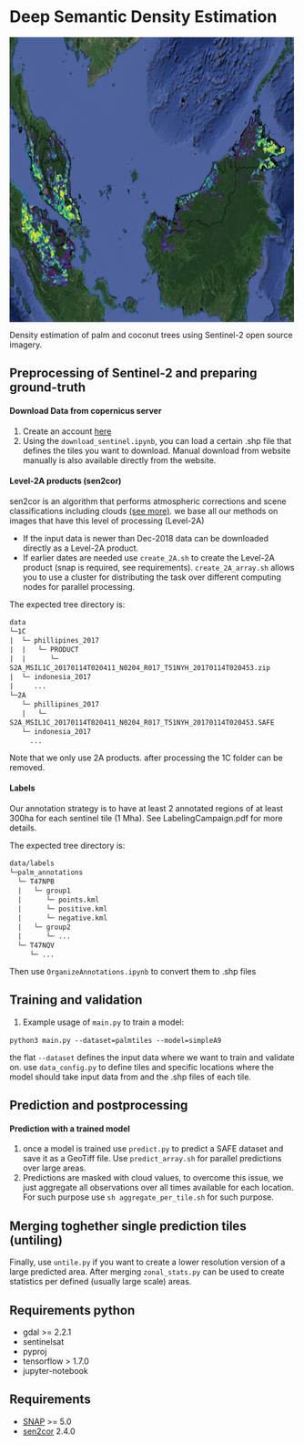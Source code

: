 # Deep Semantic Density Estimation

<img align="center" width="500" height="500" src="palm_map.png">

Density estimation of palm and coconut trees using Sentinel-2 open source imagery.

 
## Preprocessing of Sentinel-2 and preparing ground-truth

#### Download Data from copernicus server

1. Create an account [here](https://scihub.copernicus.eu/)
2. Using the `download_sentinel.ipynb`, you can load a certain .shp file that defines the tiles you want to download.
 Manual download from website manually is also available directly from the website.

#### Level-2A products (sen2cor)

sen2cor is an algorithm that performs atmospheric corrections and scene
 classifications including clouds [(see more)](https://step.esa.int/main/third-party-plugins-2/sen2cor/).
 we base all our methods on images that have this level of processing (Level-2A)

- If the input data is newer than Dec-2018 data can be downloaded directly as a Level-2A product.
- If earlier dates are needed use `create_2A.sh` to create the Level-2A product (snap is required, see requirements).
`create_2A_array.sh` allows you to use a cluster for distributing the task over different computing nodes for parallel processing.

The expected tree directory is:

```
data
└─1C
|  └─ phillipines_2017
|  |   └─ PRODUCT
|  |      └─ S2A_MSIL1C_20170114T020411_N0204_R017_T51NYH_20170114T020453.zip
|  └─ indonesia_2017
|     ...
└─2A
   └─ phillipines_2017
   |   └─ S2A_MSIL1C_20170114T020411_N0204_R017_T51NYH_20170114T020453.SAFE
   └─ indonesia_2017
     ...  
```
Note that we only use 2A products. after processing the 1C folder can be removed.

#### Labels

Our annotation strategy is to have at least 2 annotated regions of at least 300ha for each sentinel tile (1 Mha). See LabelingCampaign.pdf for more details.

The expected tree directory is:

```
data/labels
└─palm_annotations
  └─ T47NPB
  |   └─ group1
  |      └─ points.kml
  |      └─ positive.kml
  |      └─ negative.kml
  |   └─ group2
  |      └─ ...
  └─ T47NQV
     └─ ...
 ```

Then use `OrganizeAnnotations.ipynb` to convert them to .shp files

## Training and validation

1. Example usage of `main.py` to train a model:

`python3 main.py --dataset=palmtiles --model=simpleA9`

the flat `--dataset` defines the input data where we want to train and validate on. use `data_config.py` to define tiles and specific locations where the model should take input data from and the .shp files of each tile.

## Prediction and postprocessing

#### Prediction with a trained model

1. once a model is trained use `predict.py` to predict a SAFE dataset and save it as a GeoTiff file. Use `predict_array.sh` for parallel predictions over large areas.
2. Predictions are masked with cloud values, to overcome this issue, we just aggregate all observations over all times available for each location. For such purpose use `sh aggregate_per_tile.sh` for such purpose.

## Merging toghether single prediction tiles (untiling)
Finally, use `untile.py` if you want to create a lower resolution version of a large predicted area. After merging `zonal_stats.py`
can be used to create statistics per defined (usually large scale) areas.


## Requirements python
- gdal >= 2.2.1
- sentinelsat
- pyproj
- tensorflow > 1.7.0
- jupyter-notebook 

## Requirements
- [SNAP](http://step.esa.int/main/download/) >= 5.0
- [sen2cor](http://step.esa.int/main/third-party-plugins-2/sen2cor/) 2.4.0






